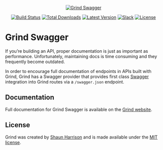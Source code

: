 <p align="center"><a href="https://grind.rocks"><img src="https://s3.amazonaws.com/assets.grind.rocks/docs/img/grind-swagger.svg" alt="Grind Swagger" /></a></p>

<p align="center">
<a href="https://travis-ci.org/grindjs/swagger"><img src="https://img.shields.io/travis/grindjs/swagger.svg" alt="Build Status"></a>
<a href="https://www.npmjs.com/package/grind-swagger"><img src="https://img.shields.io/npm/dt/grind-swagger.svg" alt="Total Downloads"></a>
<a href="https://www.npmjs.com/package/grind-swagger"><img src="https://img.shields.io/npm/v/grind-swagger.svg" alt="Latest Version"></a>
<a href="https:/grind.chat"><img src="https://grind.chat/badge.svg" alt="Slack"></a>
<a href="https://www.npmjs.com/package/grind-swagger"><img src="https://img.shields.io/npm/l/grind-swagger.svg" alt="License"></a>
</p>

# Grind Swagger

If you’re building an API, proper documentation is just as important as performance.  Unfortunately, maintaining docs is time consuming and they frequently become outdated.

In order to encourage full documentation of endpoints in APIs built with Grind, Grind has a Swagger provider that provides first class [Swagger](http://swagger.io) integration into Grind routes via a `/swagger.json` endpoint.

## Documentation

Full documentation for Grind Swagger is available on the [Grind website](https://grind.rocks/docs/guides/swagger).

## License

Grind was created by [Shaun Harrison](https://github.com/shnhrrsn) and is made available under the [MIT license](LICENSE).
